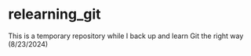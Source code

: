 # relearning_git
This is a temporary repository while I back up and learn Git the right way (8/23/2024)
